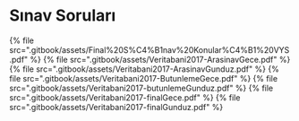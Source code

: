 # Sınav Soruları

<!--Index-->

{% file src=".gitbook/assets/Final%20S%C4%B1nav%20Konular%C4%B1%20VYS.pdf" %}
{% file src=".gitbook/assets/Veritabani2017-ArasinavGece.pdf" %}
{% file src=".gitbook/assets/Veritabani2017-ArasinavGunduz.pdf" %}
{% file src=".gitbook/assets/Veritabani2017-ButunlemeGece.pdf" %}
{% file src=".gitbook/assets/Veritabani2017-butunlemeGunduz.pdf" %}
{% file src=".gitbook/assets/Veritabani2017-finalGece.pdf" %}
{% file src=".gitbook/assets/Veritabani2017-finalGunduz.pdf" %}

<!--Index-->
